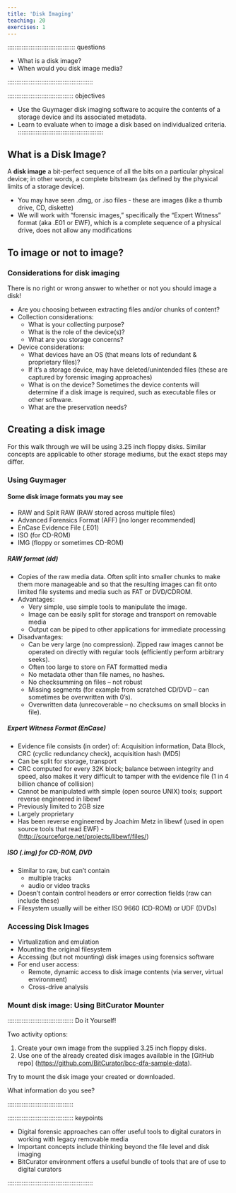 ```yaml
---
title: 'Disk Imaging'
teaching: 20
exercises: 1
---
```



:::::::::::::::::::::::::::::::::::::: questions 

- What is a disk image?
- When would you disk image media?

::::::::::::::::::::::::::::::::::::::::::::::::


::::::::::::::::::::::::::::::::::::: objectives

- Use the Guymager disk imaging software to acquire the contents of a storage device and its associated metadata.
- Learn to evaluate when to image a disk based on individualized criteria. 
::::::::::::::::::::::::::::::::::::::::::::::::

## What is a Disk Image?

A **disk image** a bit-perfect sequence of all the bits on a particular physical device; in other words, a complete bitstream (as defined by the physical limits of a storage device).

  - You may have seen .dmg, or .iso files - these are images (like a thumb drive, CD, diskette)
  - We will work with “forensic images,” specifically the “Expert Witness” format (aka .E01 or EWF), which is a complete sequence of a physical drive, does not allow any modifications  

## To image or not to image?
### Considerations for disk imaging

There is no right or wrong answer to whether or not you should image a disk! 

- Are you choosing between extracting files and/or chunks of content?
- Collection considerations: 
  - What is your collecting purpose? 
  - What is the role of the device(s)?
  - What are you storage concerns?
- Device considerations:
  - What devices have an OS (that means lots of redundant & proprietary files)? 
  - If it’s a storage device, may have deleted/unintended files (these are captured by forensic imaging approaches)
  - What is on the device? Sometimes the device contents will determine if a disk image is required, such as executable files or other software.
  - What are the preservation needs?
  

## Creating a disk image

For this walk through we will be using 3.25 inch floppy disks. Similar concepts are applicable to other storage mediums, but the exact steps may differ.

### Using Guymager

<!-- insert instructions on how to use guymager and screenshots -->


#### Some disk image formats you may see
- RAW and Split RAW (RAW stored across multiple files)
- Advanced Forensics Format (AFF) [no longer recommended]
- EnCase Evidence File (.E01)
- ISO (for CD-ROM)
- IMG (floppy or sometimes CD-ROM)

##### RAW format (dd)
- Copies of the raw media data. Often split into smaller chunks to make them more  manageable and so that the resulting images can fit onto limited file systems and  media such as FAT or DVD/CDROM.
- Advantages:
  - Very simple, use simple tools to manipulate the image.
  - Image can be easily split for storage and transport on removable media
  - Output can be piped to other applications for immediate processing
- Disadvantages:
  - Can be very large (no compression). Zipped raw images cannot be  operated on directly with regular tools (efficiently perform arbitrary seeks).
  - Often too large to store on FAT formatted media
  - No metadata other than file names, no hashes.
  - No checksumming on files – not robust
  - Missing segments (for example from scratched CD/DVD – can  sometimes be overwritten with 0’s).
  - Overwritten data (unrecoverable – no checksums on small blocks in  file).
  
##### Expert Witness Format (EnCase)
- Evidence file consists (in order) of: Acquisition information, Data Block, CRC (cyclic redundancy check), acquisition hash (MD5)
- Can be split for storage, transport
- CRC computed for every 32K block; balance between integrity and  speed, also makes it very difficult to tamper with the evidence file (1 in 4 billion chance of collision)
- Cannot be manipulated with simple (open source UNIX) tools; support  reverse engineered in libewf
- Previously limited to 2GB size
- Largely proprietary
- Has been reverse engineered by Joachim Metz in libewf (used in open source tools that read EWF) - (http://sourceforge.net/projects/libewf/files/) 

##### ISO (.img) for CD-ROM, DVD
- Similar to raw, but can’t contain 
  - multiple tracks
  - audio or video tracks
- Doesn’t contain control headers or error correction fields (raw can include these)
- Filesystem usually will be either ISO 9660 (CD-ROM) or UDF (DVDs)

### Accessing Disk Images

- Virtualization and emulation
- Mounting the original filesystem
- Accessing (but not mounting) disk images using forensics software
- For end user access:
  - Remote, dynamic access to disk image contents (via server, virtual environment)
  - Cross-drive analysis

### Mount disk image: Using BitCurator Mounter

<!-- insert instructions on how to mount an image and screenshots -->
  
::::::::::::::::::::::::::::::::::::: Do it Yourself!

Two activity options:
1. Create your own image from the supplied 3.25 inch floppy disks. 
2. Use one of the already created disk images available in the [GitHub repo] (https://github.com/BitCurator/bcc-dfa-sample-data).

Try to mount the disk image your created or downloaded. 

What information do you see?

:::::::::::::::::::::::::::::::::::::

::::::::::::::::::::::::::::::::::::: keypoints 

- Digital forensic approaches can offer useful tools to digital curators in working with legacy removable media
- Important concepts include thinking beyond the file level and disk imaging
- BitCurator environment offers a useful bundle of tools that are of use to digital curators

::::::::::::::::::::::::::::::::::::::::::::::::



